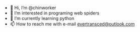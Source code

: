 - 👋 Hi, I’m @chinworker
- 👀 I’m interested in programing web spiders
- 🌱 I’m currently learning python 
- 📫 How to reach me with e-mail evertransced@outlook.com
<!---
chinworker/chinworker is a ✨ special ✨ repository because its `README.md` (this file) appears on your GitHub profile.
You can click the Preview link to take a look at your changes.
--->
